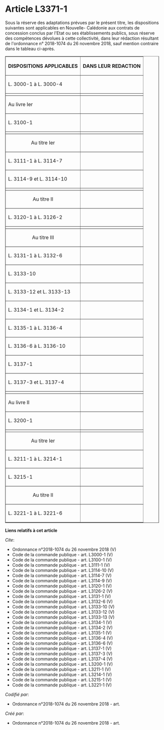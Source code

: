 # Article L3371-1

Sous la réserve des adaptations prévues par le présent titre, les dispositions suivantes sont applicables en Nouvelle-
Calédonie aux contrats de concession conclus par l'Etat ou ses établissements publics, sous réserve des compétences dévolues
à cette collectivité, dans leur rédaction résultant de l'ordonnance n° 2018-1074 du 26 novembre 2018, sauf mention contraire
dans le tableau ci-après. 

<table border="1">
      <tbody><tr>
        <th>

DISPOSITIONS APPLICABLES </th>
        <th>

DANS LEUR REDACTION </th>
      </tr>
      <tr>
        <td align="left" valign="bottom">

L. 3000-1 à L. 3000-4 
</td>
        <td valign="bottom" align="center">
      </td></tr>
      <tr>
        <td align="left">
        </td><td align="left">
      </td></tr>
      <tr>
        <td align="justify">

Au livre Ier </td>
        <td align="left">
      </td></tr>
      <tr>
        <td align="justify">

L. 3100-1 
</td>
        <td align="left">
      </td></tr>
      <tr>
        <td align="left">
        </td><td align="left">
      </td></tr>
      <tr>
        <td align="center">

Au titre Ier </td>
        <td align="left">
      </td></tr>
      <tr>
        <td align="justify">

L. 3111-1 à L. 3114-7 
</td>
        <td align="left">
      </td></tr>
      <tr>
        <td align="justify">

L. 3114-9 et L. 3114-10 
</td>
        <td align="left">
      </td></tr>
      <tr>
        <td align="left">
        </td><td align="left">
      </td></tr>
      <tr>
        <td align="center">

Au titre II </td>
        <td align="left">
      </td></tr>
      <tr>
        <td align="justify">

L. 3120-1 à L. 3126-2 
</td>
        <td align="left">
      </td></tr>
      <tr>
        <td align="left">
        </td><td align="left">
      </td></tr>
      <tr>
        <td align="center">

Au titre III </td>
        <td align="left">
      </td></tr>
      <tr>
        <td align="justify">

L. 3131-1 à L. 3132-6 
</td>
        <td align="left">
      </td></tr>
      <tr>
        <td align="justify">

L. 3133-10 
</td>
        <td align="left">
      </td></tr>
      <tr>
        <td align="justify">

L. 3133-12 et L. 3133-13
</td>
        <td align="left">
      </td></tr>
      <tr>
        <td align="justify">

L. 3134-1 et L. 3134-2 
</td>
        <td align="left">
      </td></tr>
      <tr>
        <td align="justify">

L. 3135-1 à L. 3136-4 
</td>
        <td align="left">
      </td></tr>
      <tr>
        <td align="justify">

L. 3136-6 à L. 3136-10 
</td>
        <td align="left">
      </td></tr>
      <tr>
        <td align="justify">

L. 3137-1 
</td>
        <td align="left">
      </td></tr>
      <tr>
        <td align="justify">

L. 3137-3 et L. 3137-4 
</td>
        <td align="left">
      </td></tr>
      <tr>
        <td align="left">
        </td><td align="left">
      </td></tr>
      <tr>
        <td align="justify">

Au livre II </td>
        <td align="left">
      </td></tr>
      <tr>
        <td align="justify">

L. 3200-1 
</td>
        <td align="left">
      </td></tr>
      <tr>
        <td align="left">
        </td><td align="left">
      </td></tr>
      <tr>
        <td align="center">

Au titre Ier </td>
        <td align="left">
      </td></tr>
      <tr>
        <td align="justify">

L. 3211-1 à L. 3214-1 
</td>
        <td align="left">
      </td></tr>
      <tr>
        <td align="justify">

L. 3215-1 
</td>
        <td align="left">
      </td></tr>
      <tr>
        <td align="center">

Au titre II </td>
        <td align="left">
      </td></tr>
      <tr>
        <td align="justify">

L. 3221-1 à L. 3221-6
</td>
        <td align="left">
      </td></tr>
    </tbody></table>

**Liens relatifs à cet article**

_Cite_:

  - Ordonnance n°2018-1074 du 26 novembre 2018 (V)
  - Code de la commande publique - art. L3000-1 (V)
  - Code de la commande publique - art. L3100-1 (V)
  - Code de la commande publique - art. L3111-1 (V)
  - Code de la commande publique - art. L3114-10 (V)
  - Code de la commande publique - art. L3114-7 (V)
  - Code de la commande publique - art. L3114-9 (V)
  - Code de la commande publique - art. L3120-1 (V)
  - Code de la commande publique - art. L3126-2 (V)
  - Code de la commande publique - art. L3131-1 (V)
  - Code de la commande publique - art. L3132-6 (V)
  - Code de la commande publique - art. L3133-10 (V)
  - Code de la commande publique - art. L3133-12 (V)
  - Code de la commande publique - art. L3133-13 (V)
  - Code de la commande publique - art. L3134-1 (V)
  - Code de la commande publique - art. L3134-2 (V)
  - Code de la commande publique - art. L3135-1 (V)
  - Code de la commande publique - art. L3136-4 (V)
  - Code de la commande publique - art. L3136-6 (V)
  - Code de la commande publique - art. L3137-1 (V)
  - Code de la commande publique - art. L3137-3 (V)
  - Code de la commande publique - art. L3137-4 (V)
  - Code de la commande publique - art. L3200-1 (V)
  - Code de la commande publique - art. L3211-1 (V)
  - Code de la commande publique - art. L3214-1 (V)
  - Code de la commande publique - art. L3215-1 (V)
  - Code de la commande publique - art. L3221-1 (V)

_Codifié par_:

  - Ordonnance n°2018-1074 du 26 novembre 2018 - art.

_Créé par_:

  - Ordonnance n°2018-1074 du 26 novembre 2018 - art.
